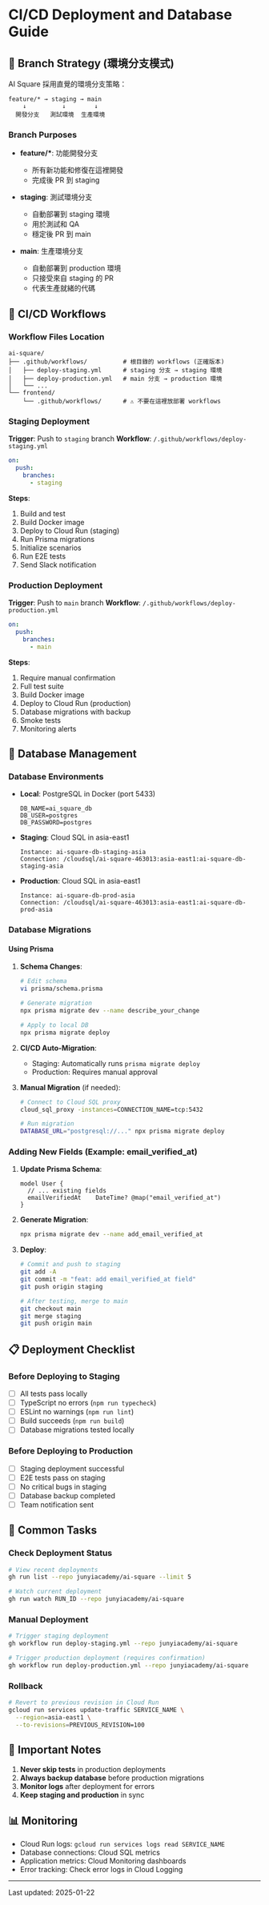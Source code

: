 # CI/CD Deployment and Database Guide

## 🌳 Branch Strategy (環境分支模式)

AI Square 採用直覺的環境分支策略：

```
feature/* → staging → main
    ↓          ↓        ↓
  開發分支   測試環境  生產環境
```

### Branch Purposes

- **feature/\***: 功能開發分支
  - 所有新功能和修復在這裡開發
  - 完成後 PR 到 staging

- **staging**: 測試環境分支
  - 自動部署到 staging 環境
  - 用於測試和 QA
  - 穩定後 PR 到 main

- **main**: 生產環境分支
  - 自動部署到 production 環境
  - 只接受來自 staging 的 PR
  - 代表生產就緒的代碼

## 🚀 CI/CD Workflows

### Workflow Files Location
```
ai-square/
├── .github/workflows/          # 根目錄的 workflows (正確版本)
│   ├── deploy-staging.yml      # staging 分支 → staging 環境
│   ├── deploy-production.yml   # main 分支 → production 環境
│   └── ...
└── frontend/
    └── .github/workflows/      # ⚠️ 不要在這裡放部署 workflows
```

### Staging Deployment

**Trigger**: Push to `staging` branch
**Workflow**: `/.github/workflows/deploy-staging.yml`

```yaml
on:
  push:
    branches:
      - staging
```

**Steps**:
1. Build and test
2. Build Docker image
3. Deploy to Cloud Run (staging)
4. Run Prisma migrations
5. Initialize scenarios
6. Run E2E tests
7. Send Slack notification

### Production Deployment

**Trigger**: Push to `main` branch
**Workflow**: `/.github/workflows/deploy-production.yml`

```yaml
on:
  push:
    branches:
      - main
```

**Steps**:
1. Require manual confirmation
2. Full test suite
3. Build Docker image
4. Deploy to Cloud Run (production)
5. Database migrations with backup
6. Smoke tests
7. Monitoring alerts

## 💾 Database Management

### Database Environments

- **Local**: PostgreSQL in Docker (port 5433)
  ```
  DB_NAME=ai_square_db
  DB_USER=postgres
  DB_PASSWORD=postgres
  ```

- **Staging**: Cloud SQL in asia-east1
  ```
  Instance: ai-square-db-staging-asia
  Connection: /cloudsql/ai-square-463013:asia-east1:ai-square-db-staging-asia
  ```

- **Production**: Cloud SQL in asia-east1
  ```
  Instance: ai-square-db-prod-asia
  Connection: /cloudsql/ai-square-463013:asia-east1:ai-square-db-prod-asia
  ```

### Database Migrations

#### Using Prisma

1. **Schema Changes**:
   ```bash
   # Edit schema
   vi prisma/schema.prisma
   
   # Generate migration
   npx prisma migrate dev --name describe_your_change
   
   # Apply to local DB
   npx prisma migrate deploy
   ```

2. **CI/CD Auto-Migration**:
   - Staging: Automatically runs `prisma migrate deploy`
   - Production: Requires manual approval

3. **Manual Migration** (if needed):
   ```bash
   # Connect to Cloud SQL proxy
   cloud_sql_proxy -instances=CONNECTION_NAME=tcp:5432
   
   # Run migration
   DATABASE_URL="postgresql://..." npx prisma migrate deploy
   ```

### Adding New Fields (Example: email_verified_at)

1. **Update Prisma Schema**:
   ```prisma
   model User {
     // ... existing fields
     emailVerifiedAt    DateTime? @map("email_verified_at")
   }
   ```

2. **Generate Migration**:
   ```bash
   npx prisma migrate dev --name add_email_verified_at
   ```

3. **Deploy**:
   ```bash
   # Commit and push to staging
   git add -A
   git commit -m "feat: add email_verified_at field"
   git push origin staging
   
   # After testing, merge to main
   git checkout main
   git merge staging
   git push origin main
   ```

## 📋 Deployment Checklist

### Before Deploying to Staging
- [ ] All tests pass locally
- [ ] TypeScript no errors (`npm run typecheck`)
- [ ] ESLint no warnings (`npm run lint`)
- [ ] Build succeeds (`npm run build`)
- [ ] Database migrations tested locally

### Before Deploying to Production
- [ ] Staging deployment successful
- [ ] E2E tests pass on staging
- [ ] No critical bugs in staging
- [ ] Database backup completed
- [ ] Team notification sent

## 🔧 Common Tasks

### Check Deployment Status
```bash
# View recent deployments
gh run list --repo junyiacademy/ai-square --limit 5

# Watch current deployment
gh run watch RUN_ID --repo junyiacademy/ai-square
```

### Manual Deployment
```bash
# Trigger staging deployment
gh workflow run deploy-staging.yml --repo junyiacademy/ai-square

# Trigger production deployment (requires confirmation)
gh workflow run deploy-production.yml --repo junyiacademy/ai-square
```

### Rollback
```bash
# Revert to previous revision in Cloud Run
gcloud run services update-traffic SERVICE_NAME \
  --region=asia-east1 \
  --to-revisions=PREVIOUS_REVISION=100
```

## 🚨 Important Notes

1. **Never skip tests** in production deployments
2. **Always backup database** before production migrations
3. **Monitor logs** after deployment for errors
4. **Keep staging and production** in sync

## 📊 Monitoring

- Cloud Run logs: `gcloud run services logs read SERVICE_NAME`
- Database connections: Cloud SQL metrics
- Application metrics: Cloud Monitoring dashboards
- Error tracking: Check error logs in Cloud Logging

---

Last updated: 2025-01-22